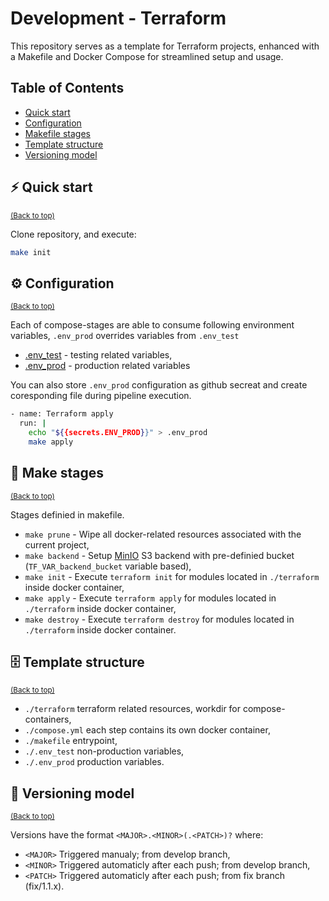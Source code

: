 Development - Terraform
============
This repository serves as a template for Terraform projects, enhanced with a Makefile and Docker Compose for streamlined setup and usage.

## Table of Contents
- [Quick start](#%EF%B8%8F-quick-start)
- [Configuration](#%EF%B8%8F-configuration)
- [Makefile stages](#-make-stages)
- [Template structure](#-template-structure)
- [Versioning model](#-versioning-model)
  
## ⚡️ Quick start
<sup>[(Back to top)](#table-of-contents)</sup>

Clone repository, and execute:

```bash
make init
```

## ⚙️ Configuration
<sup>[(Back to top)](#table-of-contents)</sup>

Each of compose-stages are able to consume following environment variables, `.env_prod` overrides variables from `.env_test` 

- [.env_test](./env_test) - testing related variables,
- [.env_prod](./env_prod) - production related variables

You can also store `.env_prod` configuration as github secreat and create coresponding file during pipeline execution.

```sh
- name: Terraform apply
  run: |
    echo "${{secrets.ENV_PROD}}" > .env_prod
    make apply
```

## 📒 Make stages
<sup>[(Back to top)](#table-of-contents)</sup>

Stages definied in makefile.

- `make prune` - Wipe all docker-related resources associated with the current project,
- `make backend` - Setup [MinIO](https://min.io/) S3 backend with pre-definied bucket (`TF_VAR_backend_bucket` variable based),
- `make init` - Execute `terraform init` for modules located in `./terraform` inside docker container,
- `make apply` - Execute `terraform apply` for modules located in `./terraform` inside docker container,
- `make destroy` - Execute `terraform destroy` for modules located in `./terraform` inside docker container.

## 🗄 Template structure
<sup>[(Back to top)](#table-of-contents)</sup>

- `./terraform` terraform related resources, workdir for compose-containers,
- `./compose.yml` each step contains its own docker container,
- `./makefile` entrypoint,
- `./.env_test` non-production variables,
- `./.env_prod` production variables.

## 🔖 Versioning model
<sup>[(Back to top)](#table-of-contents)</sup>

Versions have the format `<MAJOR>.<MINOR>(.<PATCH>)?` where:

- `<MAJOR>` Triggered manualy; from develop branch,
- `<MINOR>` Triggered automaticly after each push; from develop branch,
- `<PATCH>` Triggered automaticly after each push; from fix branch (fix/1.1.x).
